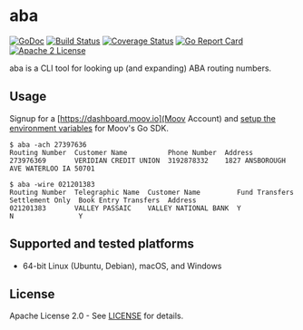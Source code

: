 # aba

[![GoDoc](https://godoc.org/github.com/adamdecaf/aba?status.svg)](https://pkg.go.dev/github.com/adamdecaf/aba/pkg/aba)
[![Build Status](https://github.com/adamdecaf/aba/workflows/Go/badge.svg)](https://github.com/adamdecaf/aba/actions)
[![Coverage Status](https://codecov.io/gh/adamdecaf/aba/branch/master/graph/badge.svg)](https://codecov.io/gh/adamdecaf/aba)
[![Go Report Card](https://goreportcard.com/badge/github.com/adamdecaf/aba)](https://goreportcard.com/report/github.com/adamdecaf/aba)
[![Apache 2 License](https://img.shields.io/badge/license-Apache2-blue.svg)](https://raw.githubusercontent.com/adamdecaf/aba/master/LICENSE)

aba is a CLI tool for looking up (and expanding) ABA routing numbers.

## Usage

Signup for a [https://dashboard.moov.io](Moov Account) and [setup the environment variables](https://github.com/moovfinancial/moov-go?tab=readme-ov-file#moov---go-client) for Moov's Go SDK.

```
$ aba -ach 27397636
Routing Number  Customer Name          Phone Number  Address
273976369       VERIDIAN CREDIT UNION  3192878332    1827 ANSBOROUGH AVE WATERLOO IA 50701
```

```
$ aba -wire 021201383
Routing Number  Telegraphic Name  Customer Name         Fund Transfers  Settlement Only  Book Entry Transfers  Address
021201383       VALLEY PASSAIC    VALLEY NATIONAL BANK  Y               N                Y
```

## Supported and tested platforms

- 64-bit Linux (Ubuntu, Debian), macOS, and Windows

## License

Apache License 2.0 - See [LICENSE](LICENSE) for details.

